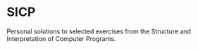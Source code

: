 # SICP
Personal solutions to selected exercises from the Structure and Interpretation of Computer Programs.
